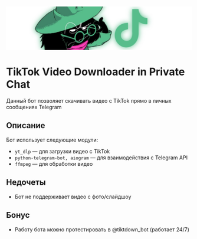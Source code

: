 ![Screenshot](botimage.jpg)

# TikTok Video Downloader in Private Chat
Данный бот позволяет скачивать видео с TikTok прямо в личных сообщениях Telegram

## Описание

Бот использует следующие модули:
- `yt_dlp` — для загрузки видео с TikTok
- `python-telegram-bot, aiogram` — для взаимодействия с Telegram API
- `ffmpeg` — для обработки видео

## Недочеты

- Бот не поддерживает видео с фото/слайдшоу

## Бонус

- Работу бота можно протестировать в @tiktdown_bot (работает 24/7)
